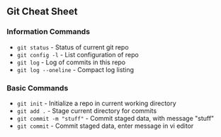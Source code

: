 ## Git Cheat Sheet
### Information Commands
* `git status` - Status of current git repo
* `git config -l` - List configuration of repo
* `git log` - Log of commits in this repo
* `git log --oneline` - Compact log listing
### Basic Commands
* `git init` - Initialize a repo in current working directory
* `git add .` - Stage current directory for commits
* `git commit -m "stuff"` - Commit staged data, with message "stuff"
* `git commit` - Commit staged data, enter message in vi editor
